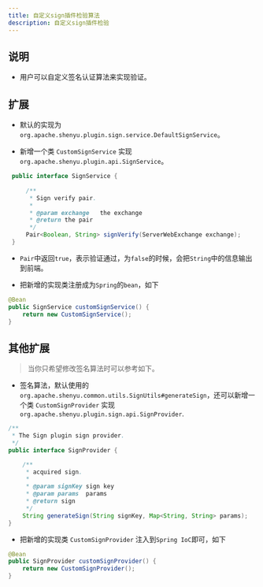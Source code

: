 ```yaml
---
title: 自定义sign插件检验算法
description: 自定义sign插件检验
---
```



## 说明

* 用户可以自定义签名认证算法来实现验证。

## 扩展

* 默认的实现为 `org.apache.shenyu.plugin.sign.service.DefaultSignService`。

* 新增一个类 `CustomSignService` 实现  `org.apache.shenyu.plugin.api.SignService`。

```java
 public interface SignService {
 
     /**
      * Sign verify pair.
      *
      * @param exchange   the exchange
      * @return the pair
      */
     Pair<Boolean, String> signVerify(ServerWebExchange exchange);
 }

```

* `Pair`中返回`true`，表示验证通过，为`false`的时候，会把`String`中的信息输出到前端。

* 把新增的实现类注册成为`Spring`的`bean`，如下

```java
@Bean
public SignService customSignService() {
    return new CustomSignService();
}
```

## 其他扩展

> 当你只希望修改签名算法时可以参考如下。

* 签名算法，默认使用的 `org.apache.shenyu.common.utils.SignUtils#generateSign`，还可以新增一个类 `CustomSignProvider` 实现 `org.apache.shenyu.plugin.sign.api.SignProvider`.

```java
/**
 * The Sign plugin sign provider.
 */
public interface SignProvider {

    /**
     * acquired sign.
     *
     * @param signKey sign key
     * @param params  params
     * @return sign
     */
    String generateSign(String signKey, Map<String, String> params);
}
```

* 把新增的实现类 `CustomSignProvider` 注入到`Spring IoC`即可，如下

```java
@Bean
public SignProvider customSignProvider() {
    return new CustomSignProvider();
}
```
